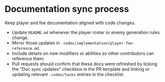 # Documentation sync process

Keep player and foe documentation aligned with code changes.

- Update `README.md` whenever the player roster or enemy generation rules change.
- Mirror those updates in `.codex/implementation/player-foe-reference.md`.
- Include details on new modifiers or abilities so other contributors can reference them.
- Pull requests should confirm that these docs were refreshed by ticking the "Doc sync updates" checkbox in the PR template and linking or updating relevant `.codex/tasks` entries in the checklist.
